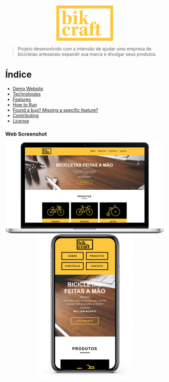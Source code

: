 <p align="center">
   <img src="./img/bikcraft-qualidade.svg" alt="Bikcraft" width="180"/>
</p>

> Projeto desenvolvido com a intensão de ajudar uma empresa de bicicletas artesanais expandir sua marca e divulgar seus produtos.

# Índice

* [Demo Website](#eyes-demo-website)   
* [Technologies](#computer-technologies)
* [Features](#rocket-features)
* [How to Run](#construction_worker-how-to-run)
* [Found a bug? Missing a specific feature?](#bug-issues)
* [Contributing](#tada-contributing)
* [License](#closed_book-license)

### Web Screenshot
<div align="center">
   <img src="./img/desktop.png" width="500px">
   <img src="./img/mobile.png" width="300px">
</div>